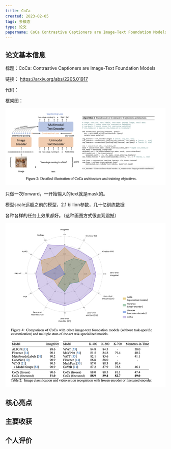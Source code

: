 ```yaml
---
title: CoCa
created: 2023-02-05
tags: 多模态
type: 论文
papername: CoCa Contrastive Captioners are Image-Text Foundation Models
---
```


## 论文基本信息

标题：CoCa: Contrastive Captioners are Image-Text Foundation Models

链接： https://arxiv.org/abs/2205.01917

代码：

框架图：

![](img/Pasted%20image%2020230205173018.png)

只做一次forward，一开始输入的text就是mask的。

模型scale远超之前的模型，2.1 billion参数，几十亿训练数据

各种各样的任务上效果都好。（这种画图方式很直观震撼）

![](img/Pasted%20image%2020230205173724.png)



## 核心亮点



## 主要收获

## 个人评价

